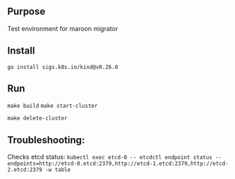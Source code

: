 ## Purpose

Test environment for maroon migrator

## Install

`go install sigs.k8s.io/kind@v0.26.0`

## Run
`make build`
`make start-cluster`

`make delete-cluster`

## Troubleshooting:
Checks etcd status:
`kubectl exec etcd-0 -- etcdctl endpoint status --endpoints=http://etcd-0.etcd:2379,http://etcd-1.etcd:2379,http://etcd-2.etcd:2379 -w table`